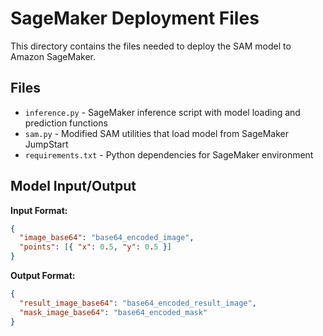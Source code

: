 # SageMaker Deployment Files

This directory contains the files needed to deploy the SAM model to Amazon SageMaker.

## Files

- `inference.py` - SageMaker inference script with model loading and prediction functions
- `sam.py` - Modified SAM utilities that load model from SageMaker JumpStart
- `requirements.txt` - Python dependencies for SageMaker environment

## Model Input/Output

**Input Format:**

```json
{
  "image_base64": "base64_encoded_image",
  "points": [{ "x": 0.5, "y": 0.5 }]
}
```

**Output Format:**

```json
{
  "result_image_base64": "base64_encoded_result_image",
  "mask_image_base64": "base64_encoded_mask"
}
```
